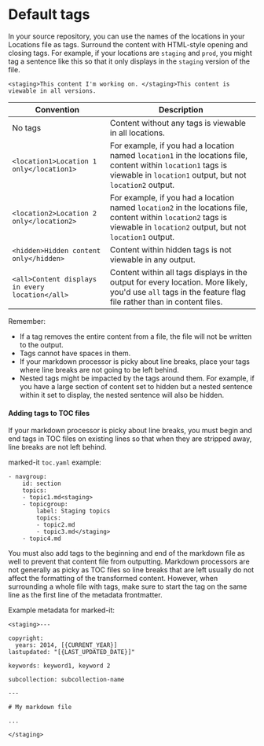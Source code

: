 <!--
# Copyright 2022, 2023 IBM Inc. All rights reserved
# SPDX-License-Identifier: Apache2.0
# Last updated: 2023-08-31
-->

# Default tags

In your source repository, you can use the names of the locations in your Locations file as tags. Surround the content with HTML-style opening and closing tags. For example, if your locations are `staging` and `prod`, you might tag a sentence like this so that it only displays in the `staging` version of the file.
```
<staging>This content I'm working on. </staging>This content is viewable in all versions. 
```



|Convention|Description|
|----------|-----------|
|No tags| Content without any tags is viewable in all locations.|
|<code>&#60;location1&#62;Location 1 only&#60;/location1&#62;</code>|For example, if you had a location named `location1` in the locations file, content within `location1` tags is viewable in `location1` output, but not `location2` output.|
|<code>&#60;location2&#62;Location 2 only&#60;/location2&#62;</code>|For example, if you had a location named `location2` in the locations file, content within `location2` tags is viewable in `location2` output, but not `location1` output.|
|<code>&#60;hidden&#62;Hidden content only&#60;/hidden&#62;</code>|Content within hidden tags is not viewable in any output.|
|<code>&#60;all&#62;Content displays in every location&#60;/all&#62;</code>|Content within all tags displays in the output for every location. More likely, you'd use `all` tags in the feature flag file rather than in content files. |


Remember:
- If a tag removes the entire content from a file, the file will not be written to the output. 
- Tags cannot have spaces in them.
- If your markdown processor is picky about line breaks, place your tags where line breaks are not going to be left behind.
- Nested tags might be impacted by the tags around them. For example, if you have a large section of content set to hidden but a nested sentence within it set to display, the nested sentence will also be hidden.


#### Adding tags to TOC files
If your markdown processor is picky about line breaks, you must begin and end tags in TOC files on existing lines so that when they are stripped away, line breaks are not left behind.

marked-it `toc.yaml` example:
```
- navgroup: 
    id: section
    topics:
    - topic1.md<staging>
    - topicgroup:
        label: Staging topics
        topics:
        - topic2.md
        - topic3.md</staging>
    - topic4.md
```

You must also add tags to the beginning and end of the markdown file as well to prevent that content file from outputting. Markdown processors are not generally as picky as TOC files so line breaks that are left usually do not affect the formatting of the transformed content. However, when surrounding a whole file with tags, make sure to start the tag on the same line as the first line of the metadata frontmatter.

Example metadata for marked-it:
```
<staging>---

copyright:
  years: 2014, [{CURRENT_YEAR}]
lastupdated: "[{LAST_UPDATED_DATE}]"

keywords: keyword1, keyword 2

subcollection: subcollection-name

---

# My markdown file

...

</staging>
```


